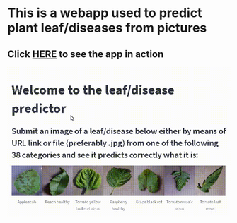 # This is a webapp used to predict plant leaf/diseases from pictures
## Click [HERE](https://share.streamlit.io/apollner/streamlit_plant_disease_app/main/plant_disease_classification.py) to see the app in action
![Alt Text](https://github.com/apollner/apollner.github.io/blob/main/Streamlit.gif)
